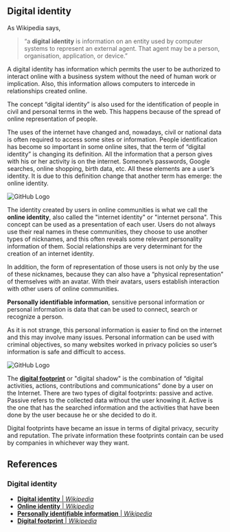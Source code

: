 ## Digital identity ##

As Wikipedia says, 

> “a **digital identity** is information on an entity used by computer systems to represent an external agent. That agent may be a person, organisation, application, or device.”

A digital identity has information which permits the user to be authorized to interact online with a business system without the need of human work or implication. Also, this information allows computers to intercede in relationships created online.

The concept “digital identity” is also used for the identification of people in civil and personal terms in the web. This happens because of the spread of online representation of people.

The uses of the internet have changed and, nowadays, civil or national data is often required to access some sites or information. People identification has become so important in some online sites, that the term of “digital identity” is changing its definition. All the information that a person gives with his or her activity is on the internet. Someone’s passwords, Google searches, online shopping, birth data, etc. All these elements are a user’s identity. It is due to this definition change that another term has emerge: the online identity.

![GitHub Logo](https://encrypted-tbn0.gstatic.com/images?q=tbn:ANd9GcTmi9XelepRwIF37wt3MxgVTV0uMziJdFdEedMss6k-Xj52CY_YCA)

The identity created by users in online communities is what we call the **online identity**, also called  the "internet identity" or "internet persona". This concept can be used as a presentation of each user. Users do not always use their real names in these communities, they choose to use another types of nicknames, and this often reveals some relevant personality information of them. Social relationships are very determinant for the creation of an internet identity.

In addition, the form of representation of those users is not only by the use of these nicknames, because they can also have  a “physical representation” of themselves with an avatar. With their avatars, users establish interaction with other users of online communities.


**Personally identifiable information**, sensitive personal information or personal information is data that can be used to connect, search or recognize a person.

As it is not strange, this personal information is easier to find on the internet and this may involve many issues. Personal information can be used with criminal objectives, so many websites worked in privacy policies so user’s information is safe and difficult to access. 

![GitHub Logo](https://cdn-images-1.medium.com/max/1600/1*MXKu3-9szJkM5ciBrfjCoQ.jpeg)

The [**digital footprint**](https://en.wikipedia.org/wiki/Digital_footprint) or "digital shadow" is the combination of “digital activities, actions, contributions and communications” done by a user on the Internet.
There are two types of digital footprints: passive and active. 
Passive refers to the collected data without the user knowing it. 
Active is the one that has the searched information and the activities that have been done by the user because he or she decided to do it.

Digital footprints have became an issue in terms of digital privacy, security and reputation. The private information these footprints contain can be used by companies in whichever way they want.


## References ##
### Digital identity ###

- [**Digital identity** | *Wikipedia*](https://en.wikipedia.org/wiki/Digital_identity)
- [**Online identity** | *Wikipedia*](https://en.wikipedia.org/wiki/Online_identity)
- [**Personally identifiable information** | *Wikipedia*](https://en.wikipedia.org/wiki/Personally_identifiable_information)
- [**Digital footprint** | *Wikipedia*](https://en.wikipedia.org/wiki/Digital_footprint)
